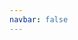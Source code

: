 ```yaml
---
navbar: false
---
```


<template>
  <div class="container">
    <div id="map-container"></div>
    <div class="mask"></div>
    <div class="center">
      <h1>ARK MAP</h1>
      <p>杭州水科出品</p>
      <div class="buttons">
        <button @click="$router.push('/api-reference/map')">配置指南</button>
        <button @click="$router.push('/guide')">快速入门</button>
      </div>
    </div>
  </div>
</template>

<script>
import "ark-map/dist/ark-map.css";
import style from "./mapStyle.js";
import geojson from "docs/assets/json/hangzhou_motorway.json";

export default {
  data: () => ({
    map: null,
    blur: 50,
    duration: 1000,
    frameId: 0,
    timer: 0
  }),
  mounted() {
    import('ark-map').then(module => {
      const arkmap = module.default
      this.map = new arkmap.Map({
        container: "map-container",
        zoom: 15.7,
        center: [120.233817, 30.305606],
        pitch: 71,
        bearing: 0,
        style,
        hash: false,
        antialias: true,
        fixedZoom: true,
        devicePixelRatio: 2
      });
      this.map.on("map.ready", () => {
        this.addBuildings()
        this.addRoads();
        this.setDOF();
        this.setRotate()
        this.setBreath()
      })
    })
  },
  methods: {
    addRoads() {
      this.map.addSource("hangzhou_motorway", {
        type: "geojson",
        data: geojson,
      });
      this.map.addLayer({
        id: "hangzhou_motorway_layer",
        type: "line",
        source: "hangzhou_motorway",
        layout: {
          "line-join": "miter",
          "line-cap": "butt",
        },
        paint: {
          "line-color": "#f00",
          "line-width": 30,
          "line-opacity": 0.5,
          "line-blur": 50,
          "line-opacity-transition": {
            "duration": this.duration,
            "delay": 0
          }
        },
      }, 'bb');
      this.map.addLayer({
        id: "hangzhou_motorway_layer2",
        type: "line",
        source: "hangzhou_motorway",
        layout: {
          "line-join": "miter",
          "line-cap": "butt",
        },
        paint: {
          "line-color": "#F1401E",
          "line-width": 10,
          "line-opacity": 0.2,
          "line-blur": 5,
 
        },
      }, 'bb');
      this.map.addLayer({
        id: "hangzhou_motorway_layer3",
        type: "line",
        source: "hangzhou_motorway",
        layout: {
          "line-join": "miter",
          "line-cap": "butt",
        },
        paint: {
          "line-color": "#FFD372",
          "line-width": 2,
          "line-opacity": 1,
          "line-blur": 1,
        },
      }, 'bb');
    },
    addBuildings() {
      this.map.addBuildings({
        layerId: 'bb',
        activeZoom: 9,
        removeZoom: 7,
        opacity: 1,
        sourceLayer: "building",
        heightField: "render_height",
        before: "highway_name_other",
        buildingColor: "#fff",
      });
    },
    setDOF() {
      this.map.setDOF({
        enable: true,
        blurRadius: 8,
        near: 0.55,
        nearRange: 0.1,
        far: 0.65,
        farRange: 0.15,
      });
    },
    setRotate() {
      const bearing = this.map.getBearing();
      this.map.rotateTo(bearing + 0.1, { duration: 0 });
      this.frameId = requestAnimationFrame(() => this.setRotate.call(this, false));
    },
    setBreath() {
      this.blur = 1
      this.map.setPaintProperty('hangzhou_motorway_layer', 'line-opacity', this.blur)
      this.timer = setInterval(() => {
        if (this.blur === 1) {
          this.blur = 0.5
        } else {
          this.blur = 1
        }
        this.map.setPaintProperty('hangzhou_motorway_layer', 'line-opacity', this.blur)
      }, this.duration);
    }
  },
  beforeDestroy() {
    this.map.destroy()
    cancelAnimationFrame(this.frameId)
    clearInterval(this.timer)
  },
};
</script>
<style lang="less" scoped>
.container {
  position: absolute;
  left: 0;
  top: 0;
  right: 0;
  bottom: 0;
  margin: 0 !important;
  #map-container {
    width: 100%;
    height: 100%;
    z-index: 1;
  }
  .mask {
    position: absolute;
    left: 0;
    top: 0;
    right: 0;
    bottom: 0;
    z-index: 2;
    pointer-events: none;
    background: #000;
    opacity: 0.4;
  }
  .center {
    width: 260px;
    position: absolute;
    left: 50%;
    top: 40%;
    transform: translate(-50%, -50%);
    z-index: 3;
    text-align: center;
    h1 {
      color: #fff;
      font-size: 55px;
      margin-bottom: 20px;
    }
    p{
      margin-top: 0;
      color: #fff;
      margin-bottom: 40px;
    }
    .buttons {
      display: flex;
      align-items: center;
      justify-content: space-between;
      button {
        width: 100px;
        height: 50px;
        font-size: 18px;
        border-radius: 5px;
        cursor: pointer;
        &:first-child {
          background: transparent;
          border: 1px solid #fff;
          color: #fff;
        }
        &:last-child {
          background: #4954E6;
          border: 1px solid #4954E6;
          color: #fff;
        }
      }
    }
  }
}
</style>
